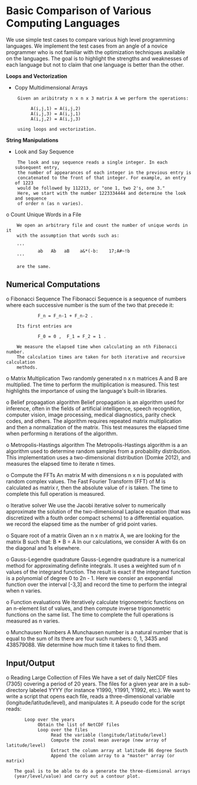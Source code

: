 # Basic Comparison of Various Computing Languages

We use simple test cases to compare various high level  programming languages.
We implement the test cases from an angle of a novice programmer who is not
familiar with the optimization techniques available on the languages.
The goal is to highlight the strengths and weaknesses of each language but not
to claim that one language is better than the other.

**Loops and Vectorization**

 * Copy Multidimensional Arrays
 
        Given an aribitraty n x n x 3 matrix A we perform the operations:
         
             A(i,j,1) = A(i,j,2)
             A(i,j,3) = A(i,j,1)
             A(i,j,2) = A(i,j,3)
        
        using loops and vectorization.
        


**String Manipulations**

 * Look and Say Sequence
 
        The look and say sequence reads a single integer. In each subsequent entry,
        the number of appearances of each integer in the previous entry is
        concatenated to the front of that integer. For example, an entry of 1223
        would be followed by 112213, or "one 1, two 2's, one 3."
        Here, we start with the number 1223334444 and determine the look and sequence
        of order n (as n varies).

 o Count Unique Words in a File
 
        We open an arbitrary file and count the number of unique words in it
        with the assumption that words such as:
        
        '''
                ab   Ab   aB    a&*(-b:    17;A#~!b
        '''
                
        are the same.

Numerical Computations
----------------------
 o Fibonacci Sequence
        The Fibonacci Sequence is a sequence of numbers where each successive number
        is the sum of the two that precede it:

                F_n = F_n-1 + F_n-2 .

        Its first entries are

                F_0 = 0 ,  F_1 = F_2 = 1 .

        We measure the elapsed time when calculating an nth Fibonacci number.
        The calculation times are taken for both iterative and recursive calculation
        methods.

 o Matrix Multiplication
        Two randomly generated n x n matrices A and B are multiplied.
        The time to perform the multiplication is measured. This test highlights the
        importance of using the language's built-in libraries.

 o Belief propagation algorithm
        Belief propagation is an algorithm used for inference, often in the fields of
        artificial intelligence, speech recognition, computer vision, image processing,
        medical diagnostics, parity check codes, and others. The algorithm requires
        repeated matrix multiplication and then a normalization of the matrix.
        This test measures the elapsed time when performing n iterations of the
        algorithm.


 o Metropolis-Hastings algorithm
        The Metropolis-Hastings algorithm is a an algorithm used to determine random
        samples from a probability distribution. This implementation uses a
        two-dimensional distribution (Domke 2012), and measures the elapsed time to
        iterate n times.

 o Compute the FFTs
        An matrix M with dimensions n x n is populated with random complex values.
        The Fast Fourier Transform (FFT) of M is calculated as matrix r, then
        the absolute value of r is taken. The time to complete this full operation
        is measured.

o  Iterative solver
        We use the Jacobi iterative solver to numerically approximate the solution
        of the two-dimensional Laplace equation (that was discretized with a
        fouth order compact schems) to a differential equation. we record the
        elapsed time as the number of grid point varies.

 o Square root of a matrix
        Given an n x n matrix A, we are looking for the matrix B such that:
                B * B = A
        In our calculations, we consider A with 6s on the diagonal and 1s elsewhere.


 o Gauss-Legendre quadrature
        Gauss-Legendre quadrature is a numerical method for approximating definite
        integrals. It uses a weighted sum of n values of the integrand function.
        The result is exact if the integrand function is a polynomial of degree 0
        to 2n - 1. Here we consier an exponential function over the interval [-3,3]
        and record the time to perform the integral when n varies.

 o Function evaluations
        We iteratively calculate trigonometric functions on an n-element list of
        values, and then compute inverse trigonometric functions on the same list.
        The time to complete the full operations is measured as n varies.

 o Munchausen Numbers
        A Munchausen number is a natural number that is equal to the sum of its
        there are four such numbers: 0, 1, 3435 and 438579088. We determine how
        much time it takes to find them.

Input/Output
-------------
 o Reading Large Collection of Files
       We have a set of daily NetCDF files (7305) covering a period of 20 years.
       The files for a given year are in a sub-directory labeled YYYY
       (for instance Y1990, Y1991, Y1992, etc.). We want to write a script that
       opens each file, reads a three-dimensional variable (longitude/latitude/level),
       and manipulates it. A pseudo code for the script reads:

           Loop over the years
                Obtain the list of NetCDF files
                Loop over the files
                     Read the variable (longitude/latitude/level)
                     Compute the zonal mean average (new array of latitude/level)
                     Extract the column array at latitude 86 degree South
                     Append the column array to a "master" array (or matrix)

       The goal is to be able to do a generate the three-diemsional arrays
       (year/level/value) and carry out a contour plot.

